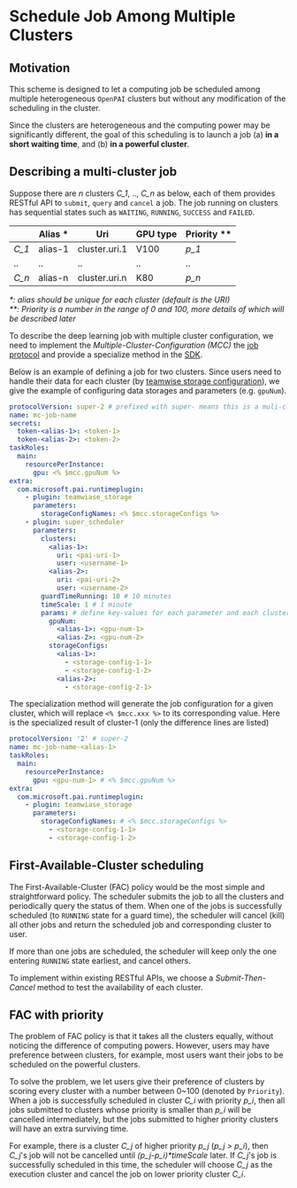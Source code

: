 Schedule Job Among Multiple Clusters
====

## Motivation

This scheme is designed to let a computing job be scheduled among multiple heterogeneous `OpenPAI` clusters but without any modification of the scheduling in the cluster. 

Since the clusters are heterogeneous and the computing power may be significantly different, the goal of this scheduling is to launch a job (a) **in a short waiting time**, and (b) **in a powerful cluster**.

## Describing a multi-cluster job 

Suppose there are $n$ clusters *C_1*, .., *C_n* as below, each of them provides RESTful API to `submit`, `query` and `cancel` a job. The job running on clusters has sequential states such as `WAITING`, `RUNNING`, `SUCCESS` and `FAILED`.

|       | Alias * | Uri           | GPU type | Priority ** |
| ----- | ------- | ------------- | -------- | ----------- |
| *C_1* | alias-1 | cluster.uri.1 | V100     | *p_1*       |
| ..    | ..      | ..            | ..       | ..          |
| *C_n* | alias-n | cluster.uri.n | K80      | *p_n*       |

*\*: alias should be unique for each cluster (default is the URI)*</br>
*\*\*: Priority is a number in the range of 0 and 100, more details of which will be described later*

To describe the deep learning job with multiple cluster configuration, we need to implement the *Multiple-Cluster-Configuration (MCC)* the [job protocol](github.com/microsoft/openpai-protocol) and provide a specialize method in the [SDK](github.com/microsoft/openpaisdk).

Below is an example of defining a job for two clusters. Since users need to handle their data for each cluster (by [teamwise storage configuration](github.com/microsoft/pai/src/kube-runtime/src/plugins/teamwise_storage/README.md)), we give the example of configuring data storages and parameters (e.g. `gpuNum`).

```yaml
protocolVersion: super-2 # prefixed with super- means this is a muli-cluster job
name: mc-job-name
secrets:
  token-<alias-1>: <token-1>
  token-<alias-2>: <token-2> 
taskRoles:
  main:
    resourcePerInstance:
      gpu: <% $mcc.gpuNum %>
extra:
  com.microsoft.pai.runtimeplugin:
    - plugin: teamwiase_storage
      parameters:
        storageConfigNames: <% $mcc.storageConfigs %>
    - plugin: super_scheduler
      parameters:
        clusters:
          <alias-1>:
            uri: <pai-uri-1> 
            user: <username-1>
          <alias-2>:
            uri: <pai-uri-2>
            user: <username-2>
        guardTimeRunning: 10 # 10 minutes
        timeScale: 1 # 1 minute
        params: # define key-values for each parameter and each cluster
          gpuNum:
            <alias-1>: <gpu-num-1>
            <alias-2>: <gpu-num-2>
          storageConfigs:
            <alias-1>: 
              - <storage-config-1-1>
              - <storage-config-1-2>
            <alias-2>:
              - <storage-config-2-1>
```

The specialization method will generate the job configuration for a given cluster, which will replace `<% $mcc.xxx %>` to its corresponding value. Here is the specialized result of cluster-1 (only the difference lines are listed)

```yaml
protocolVersion: '2' # super-2
name: mc-job-name-<alias-1>
taskRoles:
  main:
    resourcePerInstance:
      gpu: <gpu-num-1> # <% $mcc.gpuNum %>
extra:
  com.microsoft.pai.runtimeplugin:
    - plugin: teamwiase_storage
      parameters:
        storageConfigNames: # <% $mcc.storageConfigs %>
          - <storage-config-1-1>
          - <storage-config-1-2>
```


## First-Available-Cluster scheduling

The First-Available-Cluster (FAC) policy would be the most simple and straightforward policy. The scheduler submits the job to all the clusters and periodically query the status of them. When one of the jobs is successfully scheduled (to `RUNNING` state for a guard time), the scheduler will cancel (kill) all other jobs and return the scheduled job and corresponding cluster to user. 

If more than one jobs are scheduled, the scheduler will keep only the one entering `RUNNING` state earliest, and cancel others.  

To implement within existing RESTful APIs, we choose a *Submit-Then-Cancel* method to test the availability of each cluster.   

## FAC with priority

The problem of FAC policy is that it takes all the clusters equally, without noticing the difference of computing powers. However, users may have preference between clusters, for example, most users want their jobs to be scheduled on the powerful clusters. 

To solve the problem, we let users give their preference of clusters by scoring every cluster with a number between 0~100 (denoted by `Priority`). When a job is successfully scheduled in cluster *C_i* with priority *p_i*, then all jobs submitted to clusters whose priority is smaller than *p_i* will be cancelled intermediately, but the jobs submitted to higher priority clusters will have an extra surviving time. 

For example, there is a cluster *C_j* of higher priority *p_j* (*p_j > p_i*), then *C_j*'s job will not be cancelled until *(p_j-p_i)\*timeScale* later. If *C_j*'s job is successfully scheduled in this time, the scheduler will choose *C_j* as the execution cluster and cancel the job on lower priority cluster *C_i*. 